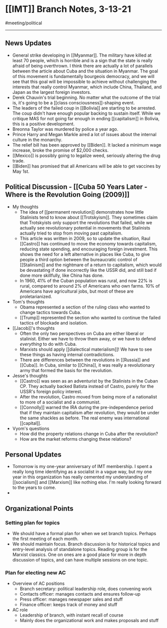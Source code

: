 # [[IMT]] Branch Notes, 3-13-21
#meeting/political 

---
## News Updates
- General strike developing in [[Myanmar]]. The military have killed at least 70 people, which is horrible and is a sign that the state is really afraid of being overthrown. I think there are actually a lot of parallels between the article about Cuba and the situation in Myanmar. The goal of this movement is fundamentally bourgeois democracy, and we will see that this goal will be impossible to achieve without challenging the interests that really control Myanmar, which include China, Thailand, and Japan as the largest foreign investors. 
- Derek Chauvin's trial beginning. No matter what the outcome of the trial is, it's going to be a [[class consciousness]]-shaping event. 
- The leaders of the failed coup in [[Bolivia]] are starting to be arrested. The coup didn't have enough popular backing to sustain itself. While we critique MAS for not going far enough in ending [[capitalism]] in Bolivia, this is a positive development. 
- Breonna Taylor was murdered by police a year ago. 
- Prince Harry and Megan Markle aired a lot of issues about the internal culture in the monarchy. 
- The relief bill has been approved by [[Biden]]. It lacked a minimum wage increase, broke the promise of $2,000 checks. 
- [[Mexico]] is possibly going to legalize weed, seriously altering the drug trade. 
- [[Biden]] has promised that all Americans will be able to get vaccines by May 1st. 

## Political Discussion - [[Cuba 50 Years Later - Where is the Revolution Going (2009)]]
- My thoughts
	- The idea of [[permanent revolution]] demonstrates how little Stalinists tend to know about [[Trotskyism]]. They sometimes claim that Trotskyists only support the revolutions that failed, while we actually see revolutionary potential in movements that Stalinists actually tried to stop from moving past capitalism. 
	- This article was written in 2009, so to update the situation, Raul [[Castro]] has continued to move the economy towards capitalism, reducing state spending, and encouraging foreign investment. This shows the need for a left alternative in places like Cuba, to give people a third option between the bureaucratic control of [[Stalinism]] and the nightmare of a return to capitalism, which would be devastating if done incorrectly like the USSR did, and still bad if done more skillfully, like China has done. 
	- In 1960, 41% of the Cuban population was rural, and now 22% is rural, compared to around 2% of Americans who own farms. 10% of Americans have agricultural jobs, but most of these are proletarianized. 
- Tom's thoughts
	- Obama represented a section of the ruling class who wanted to change tactics towards Cuba. 
	- [[Trump]] represented the section who wanted to continue the failed tactics of blockade and isolation. 
- [[Jacob]]'s thoughts
	- Often the only two perspectives on Cuba are either liberal or stalinist. Either we have to throw them away, or we have to defend *everything* to do with Cuba.
	- Marxists should apply [[dialectical materialism]]! We have to see these things as having internal contradictions. 
	- There are differences between the revolutions in [[Russia]] and [[Cuba]]. In Cuba, similar to [[China]], it was really a revolutionary army that formed the basis for the revolution. 
- Jesse's thoughts
	- [[Castro]] was seen as an adventurist by the Stalinists in the Cuban CP. They actually backed Batista instead of Castro, purely for the USSR's foreign policy interest. 
	- After the revolution, Castro moved from being more of a nationalist to more of a socialist and a communist. 
	- [[Connolly]] warned the IRA during the pre-independence period that if they maintain capitalism after revolution, they would be under the same shackles as before. The real enemy was international [[capital]]. 
- Vyom's questions
	- How did the property relations change in Cuba after the revolution?
	- How are the market reforms changing these relations?

## Personal Updates
- Tomorrow is my one-year anniversary of IMT membership. I spent a really long time identifying as a socialist in a vague way, but my one year in this organization has really cemented my understanding of [[socialism]] and [[Marxism]] like nothing else. I'm really looking forward to the years to come. 
- 

## Organizational Points
### Setting plan for topics
- We should have a formal plan for when we set branch topics. Perhaps the first meeting of each month. 
- We should maintain focus. Branch discussion is for historical topics and entry-level analysis of standalone topics. Reading group is for the Marxist classics. One on ones are a good place for more in depth discussion of topics, and can have multiple sessions on one topic. 

### Plan for electing new AC
- Overview of AC positions
	- Branch secretary: political leadership role, does convening work
	- Contacts officer: manages contacts and ensures follow-up
	- Press officer: manages newspaper sales and stuff
	- Finance officer: keeps track of money and stuff
- AC role
	- Leadership of branch, with instant recall of course
	- Mainly does the organizational work and makes proposals and stuff